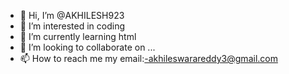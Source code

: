 - 👋 Hi, I’m @AKHILESH923
- 👀 I’m interested in coding
- 🌱 I’m currently learning html
- 💞️ I’m looking to collaborate on ...
- 📫 How to reach me my email:-akhileswarareddy3@gmail.com

<!---
AKHILESH923/AKHILESH923 is a ✨ special ✨ repository because its `README.md` (this file) appears on your GitHub profile.
You can click the Preview link to take a look at your changes.
--->
